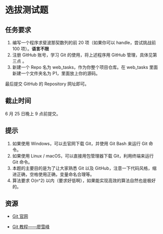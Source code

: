 # 选拔测试题

## 任务要求

1. 编写一个程序求斐波那契数列的前 20 项（如果你可以 handle，尝试挑战前 100 项）。**语言不限**
2. 注册 GitHub 账号，学习 Git 的使用，将上述程序用 GitHub 管理，具体见第三点 。
3. 新建一个 Repo 名为 web_tasks，作为你整个项目仓库。在 web_tasks 里面新建一个文件夹名为 P1，里面放上你的源码。

最后提交 GitHub 的 Repository 网址即可。

## 截止时间

6 月 25 日晚上 9 点前提交。

## 提示

1. 如果使用 Windows，可以去官网下载 Git，并使用 Git Bash 来运行 Git 命令。
2. 如果使用 Linux / macOS，可以直接用包管理器下载 Git，利用终端来运行 Git 命令。
3. 本题的主要目的是为了让大家熟悉 Git 以及 GitHub，注意一下代码风格，缩进正确，空格使用正确，变量命名合理等。
4. 算法要求 O(n^2) 以内（要求好低啊），如果能实现高效的算法自然也是极好的。

## 资源

- [Git 官网](https://git-scm.com)

- [Git 教程——廖雪峰](http://www.liaoxuefeng.com/wiki/0013739516305929606dd18361248578c67b8067c8c017b000)
